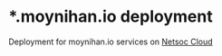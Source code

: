 # \*.moynihan.io deployment

Deployment for moynihan.io services on [Netsoc Cloud](https://netsoc.cloud)

